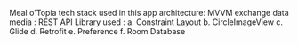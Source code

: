 Meal o'Topia
tech stack used in this app
architecture: MVVM
exchange data media : REST API
Library used :
 a. Constraint Layout
 b. CircleImageView
 c. Glide
 d. Retrofit
 e. Preference
 f. Room Database
